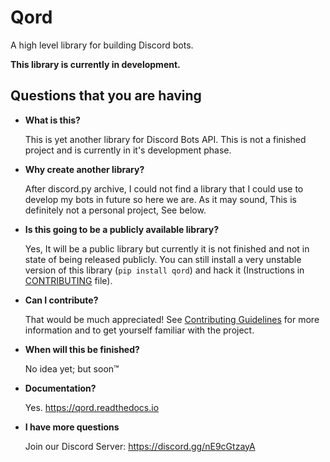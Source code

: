 # Qord
A high level library for building Discord bots.

**This library is currently in development.**

## Questions that you are having

- **What is this?**

  This is yet another library for Discord Bots API. This is not a finished project and is currently in it's development phase.

- **Why create another library?**

  After discord.py archive, I could not find a library that I could use to develop my bots in future so here we are. As it may sound, This
  is definitely not a personal project, See below.

- **Is this going to be a publicly available library?**

  Yes, It will be a public library but currently it is not finished and not in state of being released publicly. You can
  still install a very unstable version of this library (`pip install qord`) and hack it (Instructions in [CONTRIBUTING](https://github.com/nerdguyahmad/qord/blob/master/CONTRIBUTING.MD#usage) file).

- **Can I contribute?**

  That would be much appreciated! See [Contributing Guidelines](https://github.com/nerdguyahmad/qord/blob/master/CONTRIBUTING.MD) for more information and to get yourself
  familiar with the project.

- **When will this be finished?**

  No idea yet; but soon:tm:

- **Documentation?**

  Yes. https://qord.readthedocs.io

- **I have more questions**

  Join our Discord Server: https://discord.gg/nE9cGtzayA
